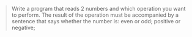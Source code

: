 > Write a program that reads 2 numbers and which operation you want to perform. The result of the operation must be accompanied by a sentence that says whether the number is:
> even or odd;
> positive or negative;
